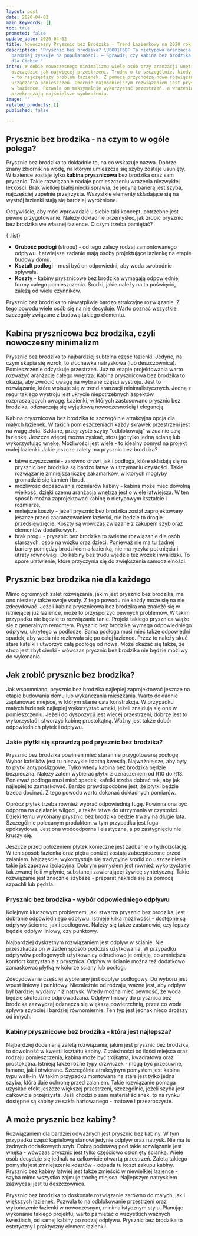 ```yaml
---
layout: post
date: 2020-04-02
main_keywords: []
toc: true
promoted: false
update_date: 2020-04-02
title: Nowoczesny Prysznic bez Brodzika - Trend Łazienkowy na 2020 rok
description: "Prysznic bez brodzika? \U0001F6BF Ta nietypowa aranżacja łazienki coraz
  bardziej zyskuje na popularności. ➡️ Sprawdź, czy kabina bez brodzika to rozwiązanie
  dla Ciebie!"
intro: W dobie nowoczesnego minimalizmu wiele osób przy aranżacji wnętrz stara się
  oszczędzić jak najwięcej przestrzeni. Trudno o to szczególnie, kiedy jest jej niewiele
  - to najczęstszy problem łazienek. Z pomocą przychodzą nowe rozwiązania i trendy
  urządzania pomieszczeń. Obecnie najmodniejszym rozwiązaniem jest prysznic bez brodzika
  w łazience. Pozwala on maksymalnie wykorzystać przestrzeń, a wrażenia estetyczne
  przekraczają najśmielsze wyobrażenia.
image: ''
related_products: []
published: false

---
```

## Prysznic bez brodzika - na czym to w ogóle polega?

Prysznic bez brodzika to dokładnie to, na co wskazuje nazwa. Dobrze znany zbiornik na wodę, na którym umieszcza się szyby zostaje usunięty. W łazience zostaje tylko **kabina prysznicowa** bez brodzika oraz sam prysznic. Takie rozwiązanie nadaje pomieszczeniu wrażenia niezwykłej lekkości. Brak wielkiej białej niecki sprawia, że jedyną barierą jest szyba, najczęściej zupełnie przejrzysta. Wszystkie elementy składające się na wystrój łazienki stają się bardziej wyróżnione.

Oczywiście, aby móc wprowadzić u siebie taki koncept, potrzebne jest pewne przygotowanie. Należy dokładnie przemyśleć, jak zrobić prysznic bez brodzika we własnej łazience. O czym trzeba pamiętać?

{:.list}

* **Grubość podłogi** (stropu) - od tego zależy rodzaj zamontowanego odpływu. Łatwiejsze zadanie mają osoby projektujące łazienkę na etapie budowy domu.
* **Kształt podłogi** - musi być on odpowiedni, aby woda swobodnie spływała.
* **Koszty** - kabiny prysznicowe bez brodzika wymagają odpowiedniej formy całego pomieszczenia. Środki, jakie należy na to poświęcić, zależą od wielu czynników.

Prysznic bez brodzika to niewątpliwie bardzo atrakcyjne rozwiązanie. Z tego powodu wiele osób się na nie decyduje. Warto poznać wszystkie szczegóły związane z budową takiego elementu.

## Kabina prysznicowa bez brodzika, czyli nowoczesny minimalizm

Prysznic bez brodzika to najbardziej subtelna część łazienki. Jedyne, na czym skupia się wzrok, to słuchawka natryskowa (lub deszczownica). Pomieszczenie odzyskuje przestrzeń. Już na etapie projektowania warto rozważyć aranżację całego wnętrza. Kabina prysznicowa bez brodzika to okazja, aby zwrócić uwagę na wybrane części wystroju. Jest to rozwiązanie, które wpisuje się w trend aranżacji minimalistycznych. Jedną z reguł takiego wystroju jest ukrycie niepotrzebnych aspektów rozpraszających uwagę. Łazienki, w których zastosowano prysznic bez brodzika, odznaczają się wyjątkową nowoczesnością i elegancją.

Kabina prysznicowa bez brodzika to szczególnie atrakcyjna opcja dla małych łazienek. W takich pomieszczeniach każdy skrawek przestrzeni jest na wagę złota. Szklane, przejrzyste szyby “odblokowują” wizualnie całą łazienkę. Jeszcze więcej można zyskać, stosując tylko jedną ścianę lub wykorzystując wnękę. Możliwości jest wiele - to idealny pomysł na projekt małej łazienki. Jakie jeszcze zalety ma prysznic bez brodzika?

* łatwe czyszczenie - zarówno drzwi, jak i podłoga, które składają się na prysznic bez brodzika są bardzo łatwe w utrzymaniu czystości. Takie rozwiązanie zmniejsza liczbę zakamarków, w których mogłyby gromadzić się kamień i brud.
* możliwość dopasowania rozmiarów kabiny - kabina może mieć dowolną wielkość, dzięki czemu aranżacja wnętrza jest o wiele łatwiejsza. W ten sposób można zaprojektować kabinę o nietypowym kształcie i rozmiarze.
* mniejsze koszty - jeżeli prysznic bez brodzika został zaprojektowany jeszcze przed zaaranżowaniem łazienki, nie będzie to drogie przedsięwzięcie. Koszty są wówczas związane z zakupem szyb oraz elementów dodatkowych.
* brak progu - prysznic bez brodzika to świetne rozwiązanie dla osób starszych, osób na wózku oraz dzieci. Ponieważ nie ma tu żadnej bariery pomiędzy brodzikiem a łazienką, nie ma ryzyka potknięcia i utraty równowagi. Do kabiny bez trudu wjedzie też wózek inwalidzki. To spore ułatwienie, które przyczynia się do zwiększenia samodzielności.

## Prysznic bez brodzika nie dla każdego

Mimo ogromnych zalet rozwiązania, jakim jest prysznic bez brodzika, ma ono niestety także swoje wady. Z tego powodu nie każdy może się na nie zdecydować. Jeżeli kabina prysznicowa bez brodzika ma znaleźć się w istniejącej już łazience, może to przysporzyć pewnych problemów. W takim przypadku nie będzie to rozwiązanie tanie. Projekt takiego prysznica wiąże się z generalnym remontem. Prysznic bez brodzika wymaga odpowiedniego odpływu, ukrytego w podłodze. Sama podłoga musi mieć także odpowiedni spadek, aby woda nie rozlewała się po całej łazience. Przez to należy skuć stare kafelki i utworzyć całą podłogę od nowa. Może okazać się także, że strop jest zbyt cienki - wówczas prysznic bez brodzika nie będzie możliwy do wykonania.

## Jak zrobić prysznic bez brodzika?

Jak wspomniano, prysznic bez brodzika najlepiej zaprojektować jeszcze na etapie budowania domu lub wykańczania mieszkania. Warto dokładnie zaplanować miejsce, w którym stanie cała konstrukcja. W przypadku małych łazienek najlepiej wykorzystać wnęki, jeżeli znajdują się one w pomieszczeniu. Jeżeli do dyspozycji jest więcej przestrzeni, dobrze jest to wykorzystać i stworzyć kabinę prostokątną. Ważny jest także dobór odpowiednich płytek i odpływu.

### Jakie płytki się sprawdzą pod prysznic bez brodzika?

Prysznic bez brodzika powinien mieć starannie przygotowaną podłogę. Wybór kafelków jest tu niezwykle istotną kwestią. Najważniejsze, aby były to płytki antypoślizgowe. Tylko wtedy kabina bez brodzika będzie bezpieczna. Należy zatem wybierać płytki z oznaczeniem od R10 do R13. Ponieważ podłoga musi mieć spadek, kafelki trzeba dobrać tak, aby jak najlepiej to zamaskować. Bardzo prawdopodobne jest, że płytki będzie trzeba docinać. Z tego powodu warto dokonać dokładnych pomiarów.

Oprócz płytek trzeba również wybrać odpowiednią fugę. Powinna ona być odporna na działanie wilgoci, a także łatwa do utrzymania w czystości. Dzięki temu wykonany prysznic bez brodzika będzie trwały na długie lata. Szczególnie polecanym produktem w tym przypadku jest fuga epoksydowa. Jest ona wodoodporna i elastyczna, a po zastygnięciu nie kruszy się.

Jeszcze przed położeniem płytek konieczne jest zadbanie o hydroizolację. W ten sposób łazienka oraz piętra poniżej zostają zabezpieczone przed zalaniem. Najczęściej wykorzystuje się tradycyjne środki do uszczelnienia, takie jak zaprawa izolacyjna. Dobrym pomysłem jest również wykorzystanie tak zwanej folii w płynie, substancji zawierającej żywicę syntetyczną. Takie rozwiązanie jest znacznie szybsze - preparat nakłada się za pomocą szpachli lub pędzla.

### Prysznic bez brodzika - wybór odpowiedniego odpływu

Kolejnym kluczowym problemem, jaki stwarza prysznic bez brodzika, jest dobranie odpowiedniego odpływu. Istnieje kilka możliwości - dostępne są odpływy ścienne, jak i podłogowe. Należy się także zastanowić, czy lepszy będzie odpływ liniowy, czy punktowy.

Najbardziej dyskretnym rozwiązaniem jest odpływ w ścianie. Nie przeszkadza on w żaden sposób podczas użytkowania. W przypadku odpływów podłogowych użytkownicy odruchowo je omijają, co zmniejsza komfort korzystania z prysznica. Odpływ w ścianie można też dodatkowo zamaskować płytką w kolorze ściany lub podłogi.

Zdecydowanie częściej wybierany jest odpływ podłogowy. Do wyboru jest wpust liniowy i punktowy. Niezależnie od rodzaju, ważne jest, aby odpływ był bardziej wydajny niż natrysk. Wtedy można mieć pewność, że woda będzie skutecznie odprowadzana. Odpływ liniowy do prysznica bez brodzika zazwyczaj odznacza się większą powierzchnią, przez co woda spływa szybciej i bardziej równomiernie. Ten typ jest jednak nieco droższy od innych.

### Kabiny prysznicowe bez brodzika - która jest najlepsza?

Najbardziej docenianą zaletą rozwiązania, jakim jest prysznic bez brodzika, to dowolność w kwestii kształtu kabiny. Z zależności od ilości miejsca oraz rodzaju pomieszczenia, kabina może być trójkątna, kwadratowa oraz prostokątna. Istnieją także różne typy drzwiczek - mogą być przesuwne, łamane, jak i otwierane. Szczególnie atrakcyjnym pomysłem jest kabina typu walk-in. W takim przypadku montowana na stałe jest tylko jedna szyba, która daje ochronę przed zalaniem. Takie rozwiązanie pomaga uzyskać efekt jeszcze większej przestrzeni, szczególnie, jeżeli szyba jest całkowicie przejrzysta. Jeśli chodzi o sam materiał ścianek, to na rynku dostępne są kabiny ze szkła hartowanego - matowe i przezroczyste.

## A może prysznic bez kabiny?

Rozwiązaniem dla bardziej odważnych jest prysznic bez kabiny. W tym przypadku część kąpielową stanowi jedynie odpływ oraz natrysk. Nie ma tu żadnych dodatkowych szyb. Dobrą podstawą pod takie rozwiązanie jest wnęka - wówczas prysznic jest tylko częściowo osłonięty ścianką. Wiele osób decyduje się jednak na całkowicie otwartą przestrzeń. Zaletą takiego pomysłu jest zmniejszenie kosztów - odpada tu koszt zakupu kabiny. Prysznic bez kabiny łatwiej jest także zmieścić w niewielkiej łazience - szyba mimo wszystko zajmuje trochę miejsca. Najlepszym natryskiem zazwyczaj jest tu deszczownica.

Prysznic bez brodzika to doskonałe rozwiązanie zarówno do małych, jak i większych łazienek. Pozwala to na odblokowanie przestrzeni oraz wykończenie łazienki w nowoczesnym, minimalistycznym stylu. Planując wykonanie takiego projektu, warto pamiętać o wszystkich ważnych kwestiach, od samej kabiny po rodzaj odpływu. Prysznic bez brodzika to estetyczny i praktyczny element łazienki!